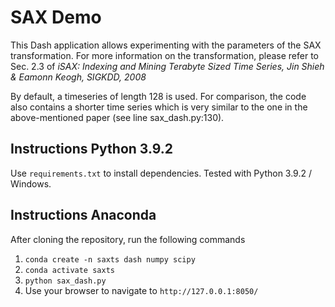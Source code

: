 # SAX Demo

This Dash application allows experimenting with the parameters of the SAX transformation. For more information on the transformation, please refer to Sec. 2.3 of _iSAX: Indexing and Mining Terabyte Sized Time
Series, Jin Shieh & Eamonn Keogh, SIGKDD, 2008_

By default, a timeseries of length 128 is used. For comparison, the code also contains a shorter time series which is very similar to the one in the above-mentioned paper (see line sax_dash.py:130).

## Instructions Python 3.9.2
Use `requirements.txt` to install dependencies. Tested with Python 3.9.2 / Windows.

## Instructions Anaconda
After cloning the repository, run the following commands

1. `conda create -n saxts dash numpy scipy`
2. `conda activate saxts`
3. `python sax_dash.py`
4. Use your browser to navigate to `http://127.0.0.1:8050/`
